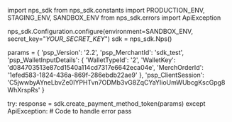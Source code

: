 import nps_sdk
from nps_sdk.constants import PRODUCTION_ENV, STAGING_ENV, SANDBOX_ENV
from nps_sdk.errors import ApiException

nps_sdk.Configuration.configure(environment=SANDBOX_ENV,
                            secret_key="_YOUR_SECRET_KEY_")
sdk = nps_sdk.Nps()

params = {
    'psp_Version': '2.2',
    'psp_MerchantId': 'sdk_test',
    'psp_WalletInputDetails': {
        'WalletTypeId': '2',
        'WalletKey': 'd084703513e87cd1540a114cd7317e6642eca04e',
        'MerchOrderId': '1efed583-1824-436a-869f-286ebdb22ae9'
    },
    'psp_ClientSession': 'C5jwwbyAYneLbvZe0IYPHTvn7ODMb3vG8ZqCYaYIioUmWUbcgKscGpg8WhXrspRs'
}

try: 
    response = sdk.create_payment_method_token(params) 
except ApiException: 
    # Code to handle error 
    pass 

